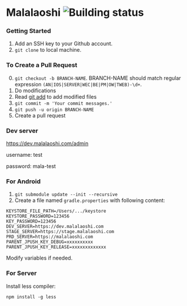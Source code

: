 # Malalaoshi ![Building status](https://travis-ci.org/malaonline/iOS.svg?branch=dev)

### Getting Started

1. Add an SSH key to your Github account.
2. `git clone` to local machine.

### To Create a Pull Request

0. `git checkout -b BRANCH-NAME`. BRANCH-NAME should match regular expression `(AN|IOS|SERVER|WEC|BE|PM|OW|TWEB)-\d+`.
1. Do modifications
2. Read [git add](https://confluence.atlassian.com/bitbucket/add-an-ssh-key-to-an-account-302811853.html) to add modified files
3. `git commit -m 'Your commit messages.'`
4. `git push -u origin BRANCH-NAME`
5. Create a pull request

### Dev server

<https://dev.malalaoshi.com/admin>

username: test

password: mala-test

### For Android

1. `git submodule update --init --recursive`
2. Create a file named `gradle.properties` with following content:

```
KEYSTORE_FILE_PATH=/Users/.../keystore
KEYSTORE_PASSWORD=123456
KEY_PASSWORD=123456
DEV_SERVER=https://dev.malalaoshi.com
STAGE_SERVER=https://stage.malalaoshi.com
PRD_SERVER=https://malalaoshi.com
PARENT_JPUSH_KEY_DEBUG=xxxxxxxxxx
PARENT_JPUSH_KEY_RELEASE=xxxxxxxxxxxxx
```
Modify variables if needed.

### For Server

Install less compiler:

```
npm install -g less
```
